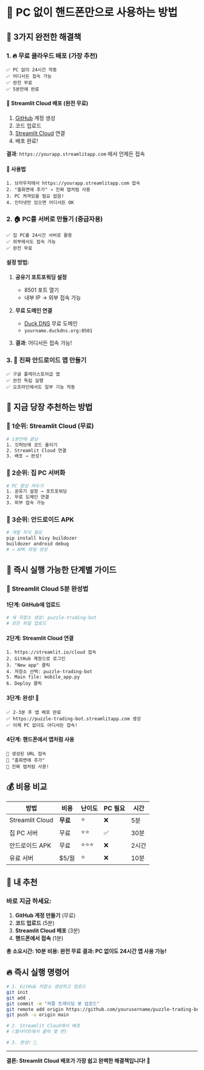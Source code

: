# 📱 PC 없이 핸드폰만으로 사용하는 방법

## 🎯 **3가지 완전한 해결책**

### **1. 🔥 무료 클라우드 배포 (가장 추천)**
```
✅ PC 없이 24시간 작동
✅ 어디서든 접속 가능
✅ 완전 무료
✅ 5분만에 완료
```

#### 🚀 **Streamlit Cloud 배포 (완전 무료)**
1. [GitHub](https://github.com) 계정 생성
2. 코드 업로드
3. [Streamlit Cloud](https://streamlit.io/cloud) 연결
4. 배포 완료!

**결과**: `https://yourapp.streamlitapp.com` 에서 언제든 접속

#### 📱 **사용법**
```
1. 브라우저에서 https://yourapp.streamlitapp.com 접속
2. "홈화면에 추가" → 진짜 앱처럼 사용
3. PC 켜져있을 필요 없음!
4. 인터넷만 있으면 어디서든 OK
```

### **2. 🏠 PC를 서버로 만들기 (중급자용)**
```
✅ 집 PC를 24시간 서버로 활용
✅ 외부에서도 접속 가능
✅ 완전 무료
```

#### 설정 방법:
1. **공유기 포트포워딩 설정**
   - 8501 포트 열기
   - 내부 IP → 외부 접속 가능

2. **무료 도메인 연결**
   - [Duck DNS](https://www.duckdns.org) 무료 도메인
   - `yourname.duckdns.org:8501`

3. **결과**: 어디서든 접속 가능!

### **3. 💫 진짜 안드로이드 앱 만들기**
```
✅ 구글 플레이스토어급 앱
✅ 완전 독립 실행
✅ 오프라인에서도 일부 기능 작동
```

## 🎉 **지금 당장 추천하는 방법**

### **💎 1순위: Streamlit Cloud (무료)**
```bash
# 1분만에 끝남
1. 깃허브에 코드 올리기
2. Streamlit Cloud 연결
3. 배포 → 완성!
```

### **🥈 2순위: 집 PC 서버화**
```bash
# PC 항상 켜두기
1. 공유기 설정 → 포트포워딩
2. 무료 도메인 연결
3. 외부 접속 가능
```

### **🥉 3순위: 안드로이드 APK**
```bash
# 개발 지식 필요
pip install kivy buildozer
buildozer android debug
# → APK 파일 생성
```

## 🔧 **즉시 실행 가능한 단계별 가이드**

### **🚀 Streamlit Cloud 5분 완성법**

#### 1단계: GitHub에 업로드
```bash
# 새 저장소 생성: puzzle-trading-bot
# 모든 파일 업로드
```

#### 2단계: Streamlit Cloud 연결
```
1. https://streamlit.io/cloud 접속
2. GitHub 계정으로 로그인
3. "New app" 클릭
4. 저장소 선택: puzzle-trading-bot
5. Main file: mobile_app.py
6. Deploy 클릭
```

#### 3단계: 완성! 🎉
```
✅ 2-3분 후 앱 배포 완료
✅ https://puzzle-trading-bot.streamlitapp.com 생성
✅ 이제 PC 없이도 어디서든 접속!
```

#### 4단계: 핸드폰에서 앱처럼 사용
```
📱 생성된 URL 접속
📱 "홈화면에 추가"
📱 진짜 앱처럼 사용!
```

## 💰 **비용 비교**

| 방법 | 비용 | 난이도 | PC 필요 | 시간 |
|------|------|--------|---------|------|
| Streamlit Cloud | **무료** | ⭐ | ❌ | 5분 |
| 집 PC 서버 | 무료 | ⭐⭐ | ✅ | 30분 |
| 안드로이드 APK | 무료 | ⭐⭐⭐ | ❌ | 2시간 |
| 유료 서버 | $5/월 | ⭐ | ❌ | 10분 |

## 🎯 **내 추천**

### **바로 지금 하세요:**
1. **GitHub 계정 만들기** (무료)
2. **코드 업로드** (5분)
3. **Streamlit Cloud 배포** (3분)
4. **핸드폰에서 접속** (1분)

**총 소요시간: 10분**
**비용: 완전 무료**
**결과: PC 없이도 24시간 앱 사용 가능!**

## 🔥 **즉시 실행 명령어**

```bash
# 1. GitHub 저장소 생성하고 업로드
git init
git add .
git commit -m "퍼즐 트레이딩 봇 업로드"
git remote add origin https://github.com/yourusername/puzzle-trading-bot.git
git push -u origin main

# 2. Streamlit Cloud에서 배포
# (웹사이트에서 클릭 몇 번)

# 3. 완성! 🎉
```

---

**결론: Streamlit Cloud 배포가 가장 쉽고 완벽한 해결책입니다! 🚀**